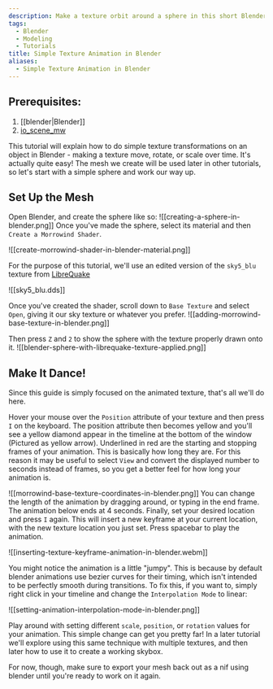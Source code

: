 ```yaml
---
description: Make a texture orbit around a sphere in this short Blender tutorial.
tags:
  - Blender
  - Modeling
  - Tutorials
title: Simple Texture Animation in Blender
aliases:
  - Simple Texture Animation in Blender
---
```

## Prerequisites:
1. [[blender|Blender]]
2. [io_scene_mw](https://github.com/Greatness7/io_scene_mw)


This tutorial will explain how to do simple texture transformations on an object in Blender - making a texture move, rotate, or scale over time. It's actually quite easy! The mesh we create will be used later in other tutorials, so let's start with a simple sphere and work our way up.

## Set Up the Mesh
Open Blender, and create the sphere like so:
![[creating-a-sphere-in-blender.png]]
Once you've made the sphere, select its material and then `Create a Morrowind Shader`.

![[create-morrowind-shader-in-blender-material.png]]

For the purpose of this tutorial, we'll use an edited version of the `sky5_blu` texture from [LibreQuake](https://github.com/MissLavender-LQ/LibreQuake)

![[sky5_blu.dds]]

Once you've created the shader, scroll down to `Base Texture` and select `Open`, giving it our sky texture or whatever you prefer.
![[adding-morrowind-base-texture-in-blender.png]]

Then press `Z` and `2` to show the sphere with the texture properly drawn onto it.
![[blender-sphere-with-librequake-texture-applied.png]]


## Make It Dance!
Since this guide is simply focused on the animated texture, that's all we'll do here.

Hover your mouse over the `Position` attribute of your texture and then press `I` on the keyboard. The position attribute then becomes yellow and you'll see a yellow diamond appear in the timeline at the bottom of the window (Pictured as yellow arrow). Underlined in red are the starting and stopping frames of your animation. This is basically how long they are. For this reason it may be useful to select `View` and convert the displayed number to seconds instead of frames, so you get a better feel for how long your animation is.

![[morrowind-base-texture-coordinates-in-blender.png]]
You can change the length of the animation by dragging around, or typing in the end frame. The animation below ends at 4 seconds. Finally, set your desired location and press `I` again. This will insert a new keyframe at your current location, with the new texture location you just set. Press spacebar to play the animation.

![[inserting-texture-keyframe-animation-in-blender.webm]]

You might notice the animation is a little "jumpy". This is because by default blender animations use bezier curves for their timing, which isn't intended to be perfectly smooth during transitions. To fix this, if you want to, simply right click in your timeline and change the `Interpolation Mode` to linear:

![[setting-animation-interpolation-mode-in-blender.png]]

Play around with setting different `scale`, `position`, or `rotation` values for your animation. This simple change can get you pretty far! In a later tutorial we'll explore using this same technique with multiple textures, and then later how to use it to create a working skybox. 

For now, though, make sure to export your mesh back out as a nif using blender until you're ready to work on it again.